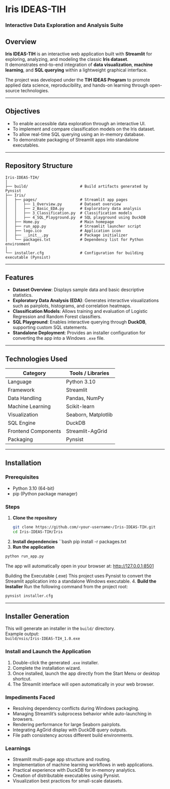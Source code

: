 # Iris IDEAS-TIH

### Interactive Data Exploration and Analysis Suite

## Overview

**Iris IDEAS-TIH** is an interactive web application built with **Streamlit** for exploring, analyzing, and modeling the classic **Iris dataset**.  
It demonstrates end-to-end integration of **data visualization**, **machine learning**, and **SQL querying** within a lightweight graphical interface.

The project was developed under the **TIH IDEAS Program** to promote applied data science, reproducibility, and hands-on learning through open-source technologies.

---

## Objectives

- To enable accessible data exploration through an interactive UI.  
- To implement and compare classification models on the Iris dataset.  
- To allow real-time SQL querying using an in-memory database.  
- To demonstrate packaging of Streamlit apps into standalone executables.  

---

## Repository Structure

```text
Iris-IDEAS-TIH/
│
├── build/                       # Build artifacts generated by Pynsist
├── Iris/
│   ├── pages/                   # Streamlit app pages
│   │   ├── 1_Overview.py        # Dataset overview
│   │   ├── 2_Basic_EDA.py       # Exploratory data analysis
│   │   ├── 3_Classification.py  # Classification models
│   │   ├── 4_SQL_Playground.py  # SQL playground using DuckDB
│   ├── Home.py                  # Main homepage
│   ├── run_app.py               # Streamlit launcher script
│   ├── logo.ico                 # Application icon
│   ├── __init__.py              # Package initializer
│   └── packages.txt             # Dependency list for Python environment
│
└── installer.cfg                # Configuration for building executable (Pynsist)
```

---

## Features

- **Dataset Overview**: Displays sample data and basic descriptive statistics.  
- **Exploratory Data Analysis (EDA)**: Generates interactive visualizations such as pairplots, histograms, and correlation heatmaps.  
- **Classification Models**: Allows training and evaluation of Logistic Regression and Random Forest classifiers.  
- **SQL Playground**: Enables interactive querying through **DuckDB**, supporting custom SQL statements.  
- **Standalone Deployment**: Provides an installer configuration for converting the app into a Windows `.exe` file.  

---

## Technologies Used

| Category | Tools / Libraries |
|-----------|------------------|
| Language | Python 3.10 |
| Framework | Streamlit |
| Data Handling | Pandas, NumPy |
| Machine Learning | Scikit-learn |
| Visualization | Seaborn, Matplotlib |
| SQL Engine | DuckDB |
| Frontend Components | Streamlit-AgGrid |
| Packaging | Pynsist |

---

## Installation

### Prerequisites
- Python 3.10 (64-bit)
- pip (Python package manager)

### Steps
1. **Clone the repository**
   ```bash
   git clone https://github.com/<your-username>/Iris-IDEAS-TIH.git
   cd Iris-IDEAS-TIH/Iris

2. **Install dependencies**
``bash
pip install -r packages.txt
3. **Run the application**
```bash
python run_app.py
```
The app will automatically open in your browser at:
http://127.0.0.1:8501

Building the Executable (.exe)
This project uses Pynsist to convert the Streamlit application into a standalone Windows executable.
4. **Build the Installer**
Run the following command from the project root:
```bash
pynsist installer.cfg
```
---

## Installer Generation

This will generate an installer in the `build/` directory.  
Example output:  
`build/nsis/Iris-IDEAS-TIH_1.0.exe`

### Install and Launch the Application

1. Double-click the generated `.exe` installer.  
2. Complete the installation wizard.  
3. Once installed, launch the app directly from the Start Menu or desktop shortcut.  
4. The Streamlit interface will open automatically in your web browser.

### Impediments Faced

- Resolving dependency conflicts during Windows packaging.  
- Managing Streamlit’s subprocess behavior while auto-launching in browsers.  
- Rendering performance for large Seaborn pairplots.  
- Integrating AgGrid display with DuckDB query outputs.  
- File path consistency across different build environments.

### Learnings

- Streamlit multi-page app structure and routing.  
- Implementation of machine learning workflows in web applications.  
- Practical experience with DuckDB for in-memory analytics.  
- Creation of distributable executables using Pynsist.  
- Visualization best practices for small-scale datasets.
